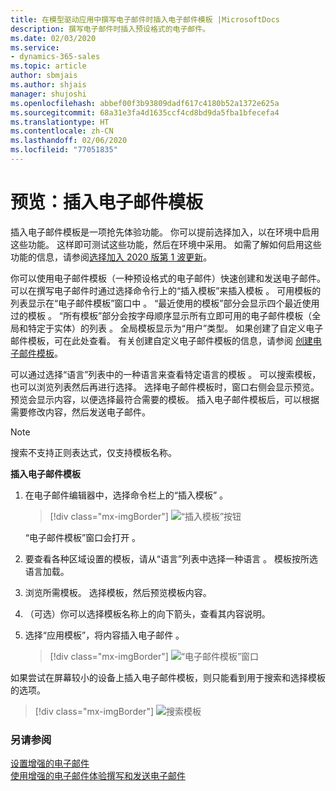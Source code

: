 ```yaml
---
title: 在模型驱动应用中撰写电子邮件时插入电子邮件模板 |MicrosoftDocs
description: 撰写电子邮件时插入预设格式的电子邮件。
ms.date: 02/03/2020
ms.service:
- dynamics-365-sales
ms.topic: article
author: sbmjais
ms.author: shjais
manager: shujoshi
ms.openlocfilehash: abbef00f3b93809dadf617c4180b52a1372e625a
ms.sourcegitcommit: 68a31e3fa4d1635ccf4cd8bd9da5fba1bfecefa4
ms.translationtype: HT
ms.contentlocale: zh-CN
ms.lasthandoff: 02/06/2020
ms.locfileid: "77051835"
---
```

# <a name="preview-insert-an-email-template"></a>预览：插入电子邮件模板

插入电子邮件模板是一项抢先体验功能。 你可以提前选择加入，以在环境中启用这些功能。 这样即可测试这些功能，然后在环境中采用。 如需了解如何启用这些功能的信息，请参阅[选择加入 2020 版第 1 波更新](https://docs.microsoft.com/power-platform/admin/opt-in-early-access-updates)。

你可以使用电子邮件模板（一种预设格式的电子邮件）快速创建和发送电子邮件。 可以在撰写电子邮件时通过选择命令行上的“插入模板”来插入模板  。 可用模板的列表显示在“电子邮件模板”窗口中  。 “最近使用的模板”部分会显示四个最近使用过的模板  。 “所有模板”部分会按字母顺序显示所有立即可用的电子邮件模板（全局和特定于实体）的列表  。 全局模板显示为“用户”类型。 如果创建了自定义电子邮件模板，可在此处查看。 有关创建自定义电子邮件模板的信息，请参阅 [创建电子邮件模板](https://docs.microsoft.com/power-platform/admin/create-templates-email)。

可以通过选择“语言”列表中的一种语言来查看特定语言的模板  。 可以搜索模板，也可以浏览列表然后再进行选择。 选择电子邮件模板时，窗口右侧会显示预览。 预览会显示内容，以便选择最符合需要的模板。 插入电子邮件模板后，可以根据需要修改内容，然后发送电子邮件。

> [!NOTE]
> 搜索不支持正则表达式，仅支持模板名称。

**插入电子邮件模板**

1.  在电子邮件编辑器中，选择命令栏上的“插入模板”  。

     > [!div class="mx-imgBorder"]
     > ![“插入模板”按钮](media/insert-email-template-button.png "“插入模板”按钮") 

    “电子邮件模板”窗口会打开  。

2.  要查看各种区域设置的模板，请从“语言”列表中选择一种语言  。 模板按所选语言加载。    

3.  浏览所需模板。 选择模板，然后预览模板内容。

4.  （可选）你可以选择模板名称上的向下箭头，查看其内容说明。

5.  选择“应用模板”，将内容插入电子邮件  。

     > [!div class="mx-imgBorder"]
     > ![“电子邮件模板”窗口](media/email-templates-window.png "“电子邮件模板”窗口")

如果尝试在屏幕较小的设备上插入电子邮件模板，则只能看到用于搜索和选择模板的选项。

> [!div class="mx-imgBorder"]
> ![搜索模板](media/search-template.png "搜索模板") 

### <a name="see-also"></a>另请参阅

[设置增强的电子邮件](https://docs.microsoft.com/power-platform/admin/system-settings-dialog-box-email-tab)<br>
[使用增强的电子邮件体验撰写和发送电子邮件](enhanced-email.md)
